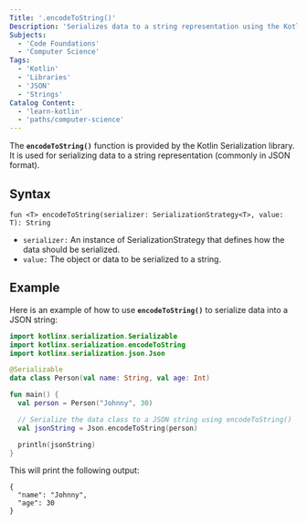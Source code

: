 ```yaml
---
Title: '.encodeToString()'
Description: 'Serializes data to a string representation using the Kotlin Serialization library.'
Subjects:
  - 'Code Foundations'
  - 'Computer Science'
Tags:
  - 'Kotlin'
  - 'Libraries'
  - 'JSON'
  - 'Strings'
Catalog Content: 
  - 'learn-kotlin'
  - 'paths/computer-science'
---
```


The **`encodeToString()`** function is provided by the Kotlin Serialization library. It is used for serializing data to a string representation (commonly in JSON format).

## Syntax

```pseudo
fun <T> encodeToString(serializer: SerializationStrategy<T>, value: T): String
```

- `serializer:` An instance of SerializationStrategy that defines how the data should be serialized.
- `value:` The object or data to be serialized to a string.

## Example

Here is an example of how to use **`encodeToString()`** to serialize data into a JSON string:

```kotlin
import kotlinx.serialization.Serializable
import kotlinx.serialization.encodeToString
import kotlinx.serialization.json.Json

@Serializable
data class Person(val name: String, val age: Int)

fun main() {
  val person = Person("Johnny", 30)

  // Serialize the data class to a JSON string using encodeToString()
  val jsonString = Json.encodeToString(person)

  println(jsonString)
}
```

This will print the following output:

```shell
{
  "name": "Johnny",
  "age": 30
}
```